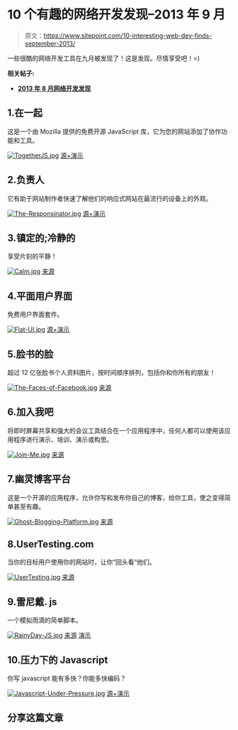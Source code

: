 # 10 个有趣的网络开发发现–2013 年 9 月

> 原文：<https://www.sitepoint.com/10-interesting-web-dev-finds-september-2013/>

一些很酷的网络开发工具在九月被发现了！这是发现。尽情享受吧！=)

**相关帖子:**

*   [**2013 年 8 月网络开发发现**](http://www.jquery4u.com/random/interesting-web-dev-finds-august-2013-part-1-of-2/)

## 1.在一起

这是一个由 Mozilla 提供的免费开源 JavaScript 库，它为您的网站添加了协作功能和工具。

[![TogetherJS.jpg](img/7e0af048278950f7cca455ea904f4b53.png)](https://togetherjs.com/) 
[源+演示](https://togetherjs.com/)

## 2.负责人

它有助于网站制作者快速了解他们的响应式网站在最流行的设备上的外观。

[![The-Responsinator.jpg](img/cb8d6ee8d9db295b65196be476d27de3.png)](http://responsinator.com/?url=www.jquery4u.com) 
[源+演示](http://responsinator.com/?url=www.jquery4u.com)

## 3.镇定的;冷静的

享受片刻的平静！

[![Calm.jpg](img/b700b656d1ab9e651792f5c83364b81d.png)](http://www.calm.com/) 
[来源](http://www.calm.com/)

## 4.平面用户界面

免费用户界面套件。

[![Flat-UI.jpg](img/310e0b2c0ccf1f97d54e041c4a80589b.png)](http://designmodo.github.io/Flat-UI/) 
[源+演示](http://designmodo.github.io/Flat-UI/)

## 5.脸书的脸

超过 12 亿张脸书个人资料图片，按时间顺序排列，包括你和你所有的朋友！

[![The-Faces-of-Facebook.jpg](img/e9c6b8c44464db188e62abe66f62073b.png)](http://app.thefacesoffacebook.com/) 
[来源](http://app.thefacesoffacebook.com/)

## 6.加入我吧

将即时屏幕共享和强大的会议工具结合在一个应用程序中，任何人都可以使用该应用程序进行演示、培训、演示或构思。

[![Join-Me.jpg](img/5254e88506bcd21b98d7fdd6f4b69df1.png)](https://join.me/) 
[来源](https://join.me/)

## 7.幽灵博客平台

这是一个开源的应用程序，允许你写和发布你自己的博客，给你工具，使之变得简单甚至有趣。

[![Ghost-Blogging-Platform.jpg](img/1f049e409615f865658e3473d98e6ec2.png)](http://ghost.org/features/) 
[来源](http://ghost.org/features/)

## 8.UserTesting.com

当你的目标用户使用你的网站时，让你“回头看”他们。

[![UserTesting.jpg](img/d43daef46ff2a3c5af47788b29679e47.png)](http://www.usertesting.com/) 
[来源](http://www.usertesting.com/)

## 9.雷尼戴. js

一个模拟雨滴的简单脚本。

[![RainyDay-JS.jpg](img/a53db967470b74caa973e7bf6e993155.png)](http://maroslaw.github.io/rainyday.js/) 
[来源](http://maroslaw.github.io/rainyday.js/) [演示](http://maroslaw.github.io/rainyday.js/demo.html?imgur=rhnaa4G&youtube=MLBSAVcC1TA&preset=2)

## 10.压力下的 Javascript

你写 javascript 能有多快？你能多快编码？

[![Javascript-Under-Pressure.jpg](img/c31a37f7c726c32da03abd98823f4e6a.png)](http://toys.usvsth3m.com/javascript-under-pressure/) 
[源+演示](http://toys.usvsth3m.com/javascript-under-pressure/)

## 分享这篇文章